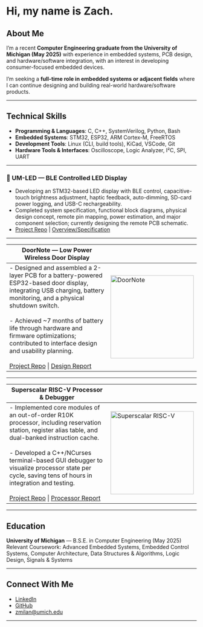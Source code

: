 # Hi, my name is Zach.

## About Me
I’m a recent **Computer Engineering graduate from the University of Michigan (May 2025)** with experience in embedded systems, PCB design, and hardware/software integration, with an interest in developing consumer-focused embedded devices. 

I’m seeking a **full-time role in embedded systems or adjacent fields** where I can continue designing and building real-world hardware/software products.


---

## Technical Skills
- **Programming & Languages**: C, C++, SystemVerilog, Python, Bash  
- **Embedded Systems**: STM32, ESP32, ARM Cortex-M, FreeRTOS  
- **Development Tools**: Linux (CLI, build tools), KiCad, VSCode, Git  
- **Hardware Tools & Interfaces**: Oscilloscope, Logic Analyzer, I²C, SPI, UART  

--- 

### 🔹 UM-LED — BLE Controlled LED Display  

- Developing an STM32-based LED display with BLE control, capacitive-touch brightness adjustment, haptic feedback, auto-dimming, SD-card power logging, and USB-C rechargeability.  
- Completed system specification, functional block diagrams, physical design concept, remote pin mapping, power estimation, and major component selection; currently designing the remote PCB schematic.  
- [Project Repo](https://github.com/zachmilan/UM-LED) | [Overview/Specification](https://github.com/zachmilan/UM-LED)  


---

| DoorNote — Low Power Wireless Door Display | |
|---|---|
| - Designed and assembled a 2-layer PCB for a battery-powered ESP32-based door display, integrating USB charging, battery monitoring, and a physical shutdown switch.<br><br>- Achieved ~7 months of battery life through hardware and firmware optimizations; contributed to interface design and usability planning.<br><br>[Project Repo](https://github.com/zachmilan/DoorNote) \| [Design Report](https://github.com/zachmilan/DoorNote) | <img src="https://github.com/zachmilan/DoorNote/blob/main/images/IMG_1364%20(1).jpg" alt="DoorNote" width="220"/> |


---
| Superscalar RISC-V Processor & Debugger | |
|---|---|
| - Implemented core modules of an out-of-order R10K processor, including reservation station, register alias table, and dual-banked instruction cache.<br><br>- Developed a C++/NCurses terminal-based GUI debugger to visualize processor state per cycle, saving tens of hours in integration and testing.<br><br>[Project Repo](https://github.com/zachmilan/Superscalar-RISCV) \| [Processor Report](https://github.com/zachmilan/Superscalar-RISCV/docs/placeholder.txt) | <img src="https://github.com/zachmilan/Superscalar-RISCV/blob/main/images/470diagram.png" alt="Superscalar RISC-V" width="220"/> |



---

## Education
**University of Michigan** — B.S.E. in Computer Engineering (May 2025)  
Relevant Coursework: Advanced Embedded Systems, Embedded Control Systems, Computer Architecture, Data Structures & Algorithms, Logic Design, Signals & Systems  

---

## Connect With Me
-  [LinkedIn](https://www.linkedin.com/in/zachary-milan/)  
-  [GitHub](https://github.com/zachmilan)  
-  zmilan@umich.edu  

---
